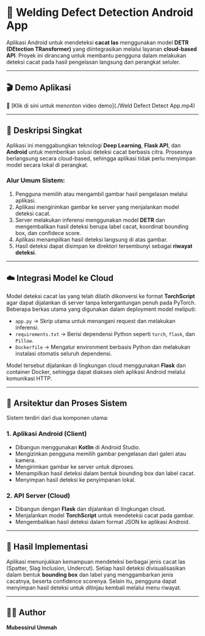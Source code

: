 # 🧠 Welding Defect Detection Android App

Aplikasi Android untuk mendeteksi **cacat las** menggunakan model **DETR (DEtection TRansformer)** yang diintegrasikan melalui layanan **cloud-based API**.
Proyek ini dirancang untuk membantu pengguna dalam melakukan deteksi cacat pada hasil pengelasan langsung dari perangkat seluler.

---

## 🎬 Demo Aplikasi

🎥 [Klik di sini untuk menonton video demo](./Weld Defect Detect App.mp4)

---

## 🚀 Deskripsi Singkat

Aplikasi ini menggabungkan teknologi **Deep Learning**, **Flask API**, dan **Android** untuk memberikan solusi deteksi cacat berbasis citra.
Prosesnya berlangsung secara cloud-based, sehingga aplikasi tidak perlu menyimpan model secara lokal di perangkat.

### Alur Umum Sistem:

1. Pengguna memilih atau mengambil gambar hasil pengelasan melalui aplikasi.
2. Aplikasi mengirimkan gambar ke server yang menjalankan model deteksi cacat.
3. Server melakukan inferensi menggunakan model **DETR** dan mengembalikan hasil deteksi berupa label cacat, koordinat bounding box, dan confidece score.
4. Aplikasi menampilkan hasil deteksi langsung di atas gambar.
5. Hasil deteksi dapat disimpan ke direktori tersembunyi sebagai **riwayat deteksi**.

---

## ☁️ Integrasi Model ke Cloud

Model deteksi cacat las yang telah dilatih dikonversi ke format **TorchScript** agar dapat dijalankan di server tanpa ketergantungan penuh pada PyTorch.
Beberapa berkas utama yang digunakan dalam deployment model meliputi:

* `app.py` → Skrip utama untuk menangani request dan melakukan inferensi.
* `requirements.txt` → Berisi dependensi Python seperti `torch`, `flask`, dan `Pillow`.
* `Dockerfile` → Mengatur environment berbasis Python dan melakukan instalasi otomatis seluruh dependensi.

Model tersebut dijalankan di lingkungan cloud menggunakan **Flask** dan container Docker, sehingga dapat diakses oleh aplikasi Android melalui komunikasi HTTP.

---

## 🔄 Arsitektur dan Proses Sistem

Sistem terdiri dari dua komponen utama:

### 1. Aplikasi Android (Client)

* Dibangun menggunakan **Kotlin** di Android Studio.
* Mengizinkan pengguna memilih gambar pengelasan dari galeri atau kamera.
* Mengirimkan gambar ke server untuk diproses.
* Menampilkan hasil deteksi dalam bentuk bounding box dan label cacat.
* Menyimpan hasil deteksi ke penyimpanan lokal.

### 2. API Server (Cloud)

* Dibangun dengan **Flask** dan dijalankan di lingkungan cloud.
* Menjalankan model **TorchScript** untuk mendeteksi cacat pada gambar.
* Mengembalikan hasil deteksi dalam format JSON ke aplikasi Android.

---

## 📱 Hasil Implementasi

Aplikasi menunjukkan kemampuan mendeteksi berbagai jenis cacat las (Spatter, Slag Inclusion, Undercut).
Setiap hasil deteksi divisualisasikan dalam bentuk **bounding box** dan label yang menggambarkan jenis cacatnya, beserta confidence scorenya.
Selain itu, pengguna dapat menyimpan hasil deteksi untuk ditinjau kembali melalui menu riwayat.

---

## 👨‍💻 Author

**Mubessirul Ummah**
